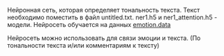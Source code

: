 Нейронная сеть, которая определяет тональность текста. Текст необходимо поместить в файл untitled.txt. ner1.h5 и ner1_attention.h5 -
модели. Нейросеть обучается на данных 
[emotion.data](https://drive.google.com/file/d/1uvzhc8g1oj4rIFg-_1oh1aQcjVF9EYcI/view?usp=sharing)

Нейросеть можно использовать для связи эмоции и текста. (По тональности текста и/или комментариям к тексту)
